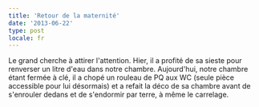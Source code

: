 ```yaml
---
title: 'Retour de la maternité'
date: '2013-06-22'
type: post
locale: fr
---
```


Le grand cherche à attirer l'attention. Hier, il a profité de sa sieste pour renverser un litre d'eau dans notre chambre. Aujourd'hui, notre chambre étant fermée à clé, il a chopé un rouleau de PQ aux WC (seule pièce accessible pour lui désormais) et a refait la déco de sa chambre avant de s'enrouler dedans et de s'endormir par terre, à même le carrelage.
